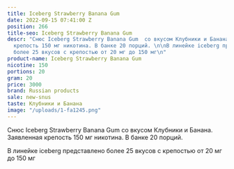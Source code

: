 ```yaml
---
title: Iceberg Strawberry Banana Gum
date: 2022-09-15 07:41:00 Z
position: 266
title-seo: Iceberg Strawberry Banana Gum
descr: "Снюс Iceberg Strawberry Banana Gum  со вкусом Клубники и Банана. Заявленная
  крепость 150 мг никотина. В банке 20 порций. \n\nВ линейке iceberg представлено
  более 25 вкусов с крепостью от 20 мг до 150 мг\n"
product-name: Iceberg Strawberry Banana Gum
nicotine: 150
portions: 20
gram: 20
price: 3000
brand: Russian products
sale: new-snus
taste: Клубники и Банана
image: "/uploads/1-fa1245.png"
---
```


Снюс Iceberg Strawberry Banana Gum  со вкусом Клубники и Банана. Заявленная крепость 150 мг никотина. В банке 20 порций. 

В линейке iceberg представлено более 25 вкусов с крепостью от 20 мг до 150 мг
